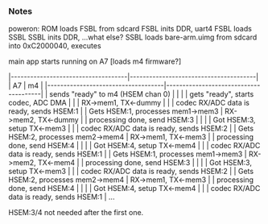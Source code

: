 ### Notes ###

poweron: ROM loads FSBL from sdcard
FSBL inits DDR, uart4
FSBL loads SSBL
SSBL inits DDR, ...what else?
SSBL loads bare-arm.uimg from sdcard into 0xC2000040, executes

main app starts running on A7
[loads m4 firmware?]

|------------------------------------|---------------------------------------|
| A7                                 |   m4                                  |
|------------------------------------|---------------------------------------|
| sends "ready" to m4 (HSEM chan 0)  |                                       |
|                                    | gets "ready", starts codec, ADC DMA   |
|                                    | RX->mem1, TX<-dummy                   |
|                                    | codec RX/ADC data is ready, sends HSEM:1 |
| Gets HSEM:1, processes mem1->mem3  | RX->mem2, TX<-dummy                   |
| processing done, send HSEM:3       |                                       |
|                                    | Got HSEM:3, setup TX<-mem3            |
|                                    | codec RX/ADC data is ready, sends HSEM:2 |
| Gets HSEM:2, processes mem2->mem4  | RX->mem1, TX<-mem3                   |
| processing done, send HSEM:4       |                                       |
|                                    | Got HSEM:4, setup TX<-mem4            |
|                                    | codec RX/ADC data is ready, sends HSEM:1 |
| Gets HSEM:1, processes mem1->mem3  | RX->mem2, TX<-mem4                   |
| processing done, send HSEM:3       |                                       |
|                                    | Got HSEM:3, setup TX<-mem3            |
|                                    | codec RX/ADC data is ready, sends HSEM:2 |
| Gets HSEM:2, processes mem2->mem4  | RX->mem1, TX<-mem3                   |
| processing done, send HSEM:4       |                                       |
|                                    | Got HSEM:4, setup TX<-mem4            |
|                                    | codec RX/ADC data is ready, sends HSEM:1 |
...

HSEM:3/4 not needed after the first one.




